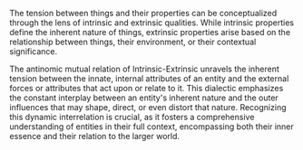 
The tension between things and their properties can be conceptualized through the lens of intrinsic and extrinsic qualities. While intrinsic properties define the inherent nature of things, extrinsic properties arise based on the relationship between things, their environment, or their contextual significance.

The antinomic mutual relation of Intrinsic-Extrinsic unravels the inherent tension between the innate, internal attributes of an entity and the external forces or attributes that act upon or relate to it. This dialectic emphasizes the constant interplay between an entity's inherent nature and the outer influences that may shape, direct, or even distort that nature. Recognizing this dynamic interrelation is crucial, as it fosters a comprehensive understanding of entities in their full context, encompassing both their inner essence and their relation to the larger world.